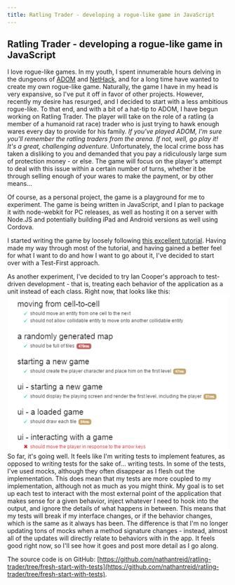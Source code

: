 ```yaml
---
title: Ratling Trader - developing a rogue-like game in JavaScript
---
```


Ratling Trader - developing a rogue-like game in JavaScript
---

I love rogue-like games. In my youth, I spent innumerable hours delving in the dungeons of [ADOM](http://www.ancientdomainsofmystery.com/) and [NetHack](http://www.nethack.org/), and for a long time have wanted to create my own rogue-like game. Naturally, the game I have in my head is very expansive, so I've put it off in favor of other projects. However, recently my desire has resurged, and I decided to start with a less ambitious rogue-like.
To that end, and with a bit of a hat-tip to ADOM, I have begun working on Ratling Trader. The player will take on the role of a ratling (a member of a humanoid rat race) trader who is just trying to hawk enough wares every day to provide for his family. *If you've played ADOM, I'm sure you'll remember the ratling traders from the arena. If not, well, go play it! It's a great, challenging adventure.*
Unfortunately, the local crime boss has taken a disliking to you and demanded that you pay a ridiculously large sum of protection money - or else. The game will focus on the player's attempt to deal with this issue within a certain number of turns, whether it be through selling enough of your wares to make the payment, or by other means...

Of course, as a personal project, the game is a playground for me to experiment. The game is being written in JavaScript, and I plan to package it with node-webkit for PC releases, as well as hosting it on a server with Node.JS and potentially building iPad and Android versions as well using Cordova.

I started writing the game by loosely following [this excellent tutorial](http://www.codingcookies.com/2013/04/01/building-a-roguelike-in-javascript-part-1/). Having made my way through most of the tutorial, and having gained a better feel for what I want to do and how I want to go about it, I've decided to start over with a Test-First approach.

As another experiment, I've decided to try Ian Cooper's approach to test-driven development - that is, treating each behavior of the application as a unit instead of each class. Right now, that looks like this:
![Unit Tests Output](/images/2015-01-01-ratling-trader/unit-tests.png)
So far, it's going well. It feels like I'm writing tests to implement features, as opposed to writing tests for the sake of... writing tests. In some of the tests, I've used mocks, although they often disappear as I flesh out the implementation. This does mean that my tests are more coupled to my implementation, although not as much as you might think. My goal is to set up each test to interact with the most external point of the application that makes sense for a given behavior, inject whatever I need to hook into the output, and ignore the details of what happens in between. This means that my tests will break if my interface changes, or if the behavior changes, which is the same as it always has been. The difference is that I'm no longer updating tons of mocks when a method signature changes - instead, almost all of the updates will directly relate to behaviors with in the app.
It feels good right now, so I'll see how it goes and post more detail as I go along.

The source code is on GitHub: [https://github.com/nathantreid/ratling-trader/tree/fresh-start-with-tests](https://github.com/nathantreid/ratling-trader/tree/fresh-start-with-tests).
